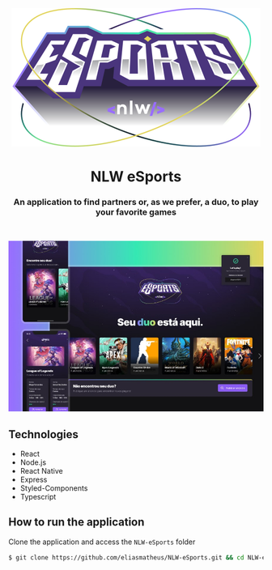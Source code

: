 <p align="center">
  <img src="./public/logo.svg" alt="My Project GIF">
</p>

<h1 align="center">NLW eSports</h1>
<h3 align="center">An application to find partners or, as we prefer, a duo, to play your favorite games</h3>

<br />

<p align="center">
  <img src="./public/screen.jpeg" alt="My Project GIF">
</p>

## Technologies

- React
- Node.js
- React Native
- Express
- Styled-Components
- Typescript

## How to run the application

Clone the application and access the `NLW-eSports` folder

```bash
$ git clone https://github.com/eliasmatheus/NLW-eSports.git && cd NLW-eSports
```
